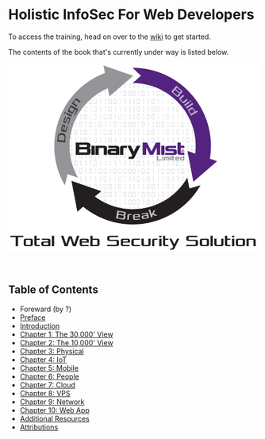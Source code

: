 # Holistic InfoSec For Web Developers

To access the training, head on over to the [wiki](https://github.com/binarymist/HolisticInfoSec-For-WebDevelopers/wiki/BinaryMist-Approach-To-Threat-Modelling) to get started.

The contents of the book that's currently under way is listed below.

[![BinaryMist Limited](manuscript/images/BM-DesignBuildBreak.png)](http://binarymist.net/)

<br>

## Table of Contents

* Foreward (by ?)
* [Preface](manuscript/markdown/front/preface.md)
* [Introduction](manuscript/markdown/front/introduction.md)
* [Chapter 1: The 30,000' View](manuscript/markdown/main/chapter1.md)
* [Chapter 2: The 10,000' View](manuscript/markdown/main/chapter2.md)
* [Chapter 3: Physical](manuscript/markdown/main/chapter3.md)
* [Chapter 4: IoT](manuscript/markdown/main/chapter4.md)
* [Chapter 5: Mobile](manuscript/markdown/main/chapter5.md)
* [Chapter 6: People](manuscript/markdown/main/chapter6.md)
* [Chapter 7: Cloud](manuscript/markdown/main/chapter7.md)
* [Chapter 8: VPS](manuscript/markdown/main/chapter8.md)
* [Chapter 9: Network](manuscript/markdown/main/chapter9.md)
* [Chapter 10: Web App](manuscript/markdown/main/chapter10.md)
* [Additional Resources](manuscript/markdown/back/additional-resources.md)
* [Attributions](manuscript/markdown/back/attributions.md)


